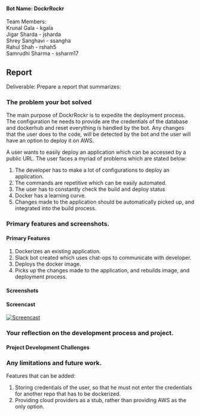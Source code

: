 #### Bot Name: DockrRockr

Team Members: <br/>
Krunal Gala - kgala <br/>
Jigar Sharda - jsharda<br/>
Shrey Sanghavi - ssangha<br/>
Rahul Shah - rshah5<br/>
Samrudhi Sharma - ssharm17<br/>

## Report

Deliverable: Prepare a report that summarizes:

### The problem your bot solved

The main purpose of DockrRockr is to expedite the deployment process. The configuration he needs to provide are the credentials of the database and dockerhub and reset everything is handled by the bot. Any changes that the user does to the code, will be detected by the bot and the user will have an option to deploy it on AWS.<br/>

A user wants to easily deploy an application which can be accessed by a public URL. The user faces a myriad of problems which are stated below: 

1. The developer has to make a lot of configurations to deploy an application.
2. The commands are repetitive which can be easily automated.
3. The user has to constantly check the build and deploy status 
4. Docker has a learning curve.
5. Changes made to the application should be automatically picked up, and integrated into the build process.

### Primary features and screenshots.

#### Primary Features
1. Dockerizes an existing application.
2. Slack bot created which uses chat-ops to communicate with developer.
3. Deploys the docker image.
4. Picks up the changes made to the application, and rebuilds image, and deployment process.

#### Screenshots
#### Screencast
[![Screencast](https://i1.ytimg.com/vi/0pQsqXLqczQ/default.jpg)](https://youtu.be/0pQsqXLqczQ)

### Your reflection on the development process and project.

#### Project Development Challenges

### Any limitations and future work.

Features that can be added:<br/>
1. Storing credentials of the user, so that he must not enter the credentials for another repo that has to be dockerized. <br/>
2. Providing cloud providers as a stub, rather than providing AWS as the only option. <br/>
